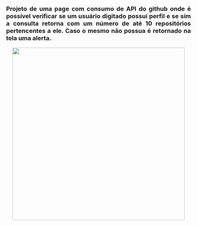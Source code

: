 <h3 align="justify">
  Projeto de uma page com consumo de API do github onde é possível verificar se um usuário digitado possuí perfil e se sim a consulta retorna com um número de até 10 repositórios pertencentes a ele.
  Caso o mesmo não possua é retornado na tela uma alerta.
</h3>


<p align="center">
  <img width="470" src="src/readme/githubpages.gif">
</p>
